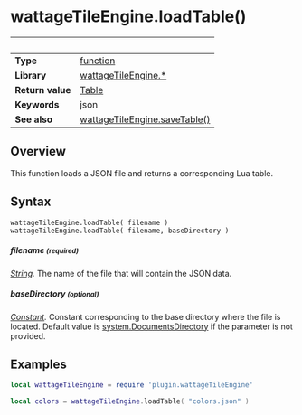 # wattageTileEngine.loadTable()

|                      | &nbsp; 
| -------------------- | ---------------------------------------------------------------
| __Type__             | [function](http://docs.coronalabs.com/api/type/Function.html)
| __Library__          | [wattageTileEngine.*](Readme.markdown)
| __Return value__     | [Table](http://docs.coronalabs.com/api/type/Table.html)
| __Keywords__         | json
| __See also__         | [wattageTileEngine.saveTable()](saveTable.markdown)


## Overview

This function loads a JSON file and returns a corresponding Lua table.


## Syntax

	wattageTileEngine.loadTable( filename )
	wattageTileEngine.loadTable( filename, baseDirectory )

##### filename <small>(required)</small>
_[String](http://docs.coronalabs.com/api/type/String.html)._ The name of the file that will contain the JSON data.

##### baseDirectory <small>(optional)</small>
_[Constant](http://docs.coronalabs.com/api/type/Constant.html)._ Constant corresponding to the base directory where the file is located. Default value is [system.DocumentsDirectory](http://docs.coronalabs.com/api/library/system/DocumentsDirectory.html) if the parameter is not provided.


## Examples

``````lua
local wattageTileEngine = require 'plugin.wattageTileEngine'

local colors = wattageTileEngine.loadTable( "colors.json" )
``````
